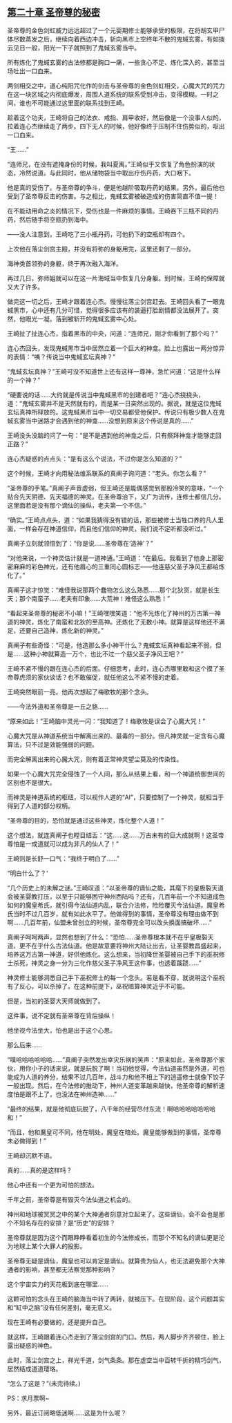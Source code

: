 ## [第二十章 圣帝尊的秘密](https://www.xxbiquge.com/11_11207/9073033.html)
<!--go-->

  圣帝尊的金色剑虹威力远远超过了一个元婴期修士能够承受的极限，在将胡玄甲尸体尽数蒸发之后，继续向着西边冲击，斩向黑市上空终年不散的鬼蜮玄雾。有如拨云见日一般，阳光一下子就照到了鬼蜮玄雾当中。

  所有炼化了鬼蜮玄雾的古法修都是胸口一痛，一些贪心不足、炼化深入的，甚至当场吐出一口血来。

  两剑相交之中，道心纯阳咒化作的剑击与圣帝尊的金色剑虹相交，心魔大咒的咒力在这一块区域之内彻底爆发，周围人道系统的联系受到冲击，变得模糊。一时之间，谁也不可能通过这里面的联系找到王崎。

  趁着这个功夫，王崎将自己的法衣、戒指、肩甲收好，然后像是一个没事人似的，拉着连心杰继续走了两步。四下无人的时候，他好像终于压制不住伤势似的，呕出一口血来。

  “王……”

  “连师兄，在没有遮掩身份的时候，我叫夏离。”王崎似乎又恢复了角色扮演的状态，冷然说道。与此同时，他从储物袋当中取出疗伤丹药，大口咽下。

  他是真的受伤了。与圣帝尊的争斗，便是他越阶吸取丹药的结果。另外，最后他也受到了圣帝尊反击的伤害。与之相比，鬼蜮玄雾被破造成的伤害简直不值一提！

  在不能动用命之炎的情况下，受伤也是一件麻烦的事情。王崎吞下三瓶不同的丹药，然后随手将空瓶扔到海中。

  ——没人注意到，王崎吃了三小瓶丹药，可他扔下的空瓶却有四个。

  上次他在落尘剑宫主殿，并没有将弥的身躯用完，这里还剩了一部分。

  海神类首领弥的身躯，终于再次融入海洋。

  再过几日，弥师姐就可以在这一片海域当中恢复几分身躯。到时候，王崎的保障就又大了许多。

  做完这一切之后，王崎才跟着连心杰。慢慢往落尘剑宫赶去。王崎回头看了一眼鬼蜮黑市，心中还有几分可惜，觉得很多应该有的装逼打脸剧情都没法展开了。突然，他眼光一凝。落到被斩开的鬼蜮玄雾中心处。

  王崎扯了扯连心杰，指着黑市的中央，问道：“连师兄，刚才你看到了那个吗？”

  连心杰回头，发现鬼蜮黑市当中居然立着一个巨大的神龛。脸上也露出一两分惊异的表情：“咦？传说当中鬼蜮玄坛真神？”

  “鬼蜮玄坛真神？”王崎可没不知道世上还有这样一尊神，急忙问道：“这是什么样的一个神？”

  “硬要说的话……大约就是传说当中鬼蜮黑市的创建者吧？”连心杰挠挠头，道：“鬼蜮玄雾并不是天然就有的，而是某一日突然出现的。据说，就是这位鬼蜮玄坛真神所释放的。这鬼蜮黑市当中一切交易都受他保护。传说只有极少数人在鬼蜮玄雾当中迷路才会遇到他的神龛……没想到原来这个传说是真的……”

  王崎没头没脑的问了一句：“是不是遇到他的神龛之后，只有祭拜神龛才能够走回正路？”

  连心杰疑惑的点点头：“是有这么个说法，不过你是怎么知道的？”

  这个时候，王崎才向用秘法维系联系的真阐子询问道：“老头。你怎么看？”

  “圣帝尊的手笔。”真阐子声音虚弱，但王崎还是能偶感觉到那股冷笑的意味，“一个贴合先天阴德、先天福德的神灵。在圣帝尊治下，又广为流传，连修士都信几分。这里面若是没有那个谪仙的操纵，老夫第一个不信。”

  “确实。”王崎点点头，道：“如果我猜得没有错的话，那些被修士当牲口养的凡人里面，一样会存在神道信仰，而且他们信仰的神灵，我们说不定听都没听过。”

  真阐子立刻就领悟到了：“你是说……圣帝尊在‘造神’？”

  “对他来说，一个神灵估计就是一道神通。”王崎道：“在最后。我看到了他身上那密密麻麻的彩色神光，还有他眉心的三重同心圆标志——他连慈父圣子净风王都给炼化了。”

  真阐子这才惊觉：“难怪我说那两个蠢物怎么这么熟悉……那个北狄货，就是长生天；那个南蛮子……老夫有印象……大荒神！难怪这么熟悉！”

  “看起来圣帝尊的秘密不小嘛！”王崎嘿嘿笑道：“他不光炼化了神州的万古第一神道的神灵，炼化了南蛮和北狄的至高神。还炼化了无数小神。就算是这样他还不满足，还要自己造神，炼化新的神灵。”

  真阐子有些奇怪：“可是，他造那么多小神干什么？鬼蜮玄坛真神看起来不弱，但是……这种小神就算造一万个，也比不过一个慈父圣子净风王吧？”

  王崎不紧不慢的跟在连心杰的后面。仔细思考，此时，连心杰哪里敢和这个摸了圣帝尊虎须的家伙谈话？也不敢催促，就任他这么不紧不慢的走着。

  王崎突然眼前一亮。他再次想起了梅歌牧的那个念头。

  ——今法外道和圣帝尊是一丘之貉……

  “原来如此！”王崎脑中灵光一闪：“我知道了！梅歌牧是误会了心魔大咒！”

  心魔大咒是从神道系统当中解离出来的、最毒的一部分。但凡神灵就一定含有心魔算法，只不过是效能强弱的问题。

  而完全解离出来的心魔大咒，则有着正常神灵望尘莫及的传染性。

  如果一个心魔大咒完全侵蚀了一个人间，那么从结果上看，和一个神道统御世间的区别也不是很大。

  而神灵是神道系统的枢纽，可以视作人道的“AI”，只要控制了一个神灵，就相当于得到了人道的部分权柄。

  “圣帝尊的目的，恐怕就是通过这些神灵，炼化整个人道！”

  这个想法，就连真阐子也瞠目结舌：“这……这……万古未有的巨大成就啊！这圣帝尊怕是一成道就可以成为非凡的仙人了！”

  王崎则是长舒一口气：“我终于明白了……”

  “明白什么了？‘

  “几个历史上的未解之谜。”王崎叹道：“以圣帝尊的谪仙之能，其麾下的皇极裂天道会被圣婴教打压，以至于只能够困守神州西陆吗？还有，几百年前一个不知道成色如何的魔皇希氏，就引得今法仙道内乱，联合介法修，险险覆灭今法仙道。魔皇希氏当时不过几百岁，就有如此水平了。他做得到的事情，圣帝尊没有理由做不到啊……几百年前，仙盟未曾创立的时候，圣帝尊完全可以改头换面搞破坏……”

  真阐子呵呵两声，显然也想到了什么：“恐怕……圣帝尊根本就不在乎皇极裂天道，更不在乎什么古法仙道。他是故意要将神州大陆让出去，让圣婴教昌盛起来，培养这万古第一神道，好供他炼化。这么想来，当初降世圣婴被自己手下的巫祝修士杀死，神灵之身一分为三化作慈父圣子净风王这件事，也透着蹊跷……”

  神灵修士能够洞悉自己手下巫祝修士的每一个念头。若是看不穿，就说明这个巫祝有了反心，可以杀掉了。在这种前提下，巫祝暗算神灵近乎不可能。

  但是，当初的圣婴大天师就做到了。

  这件事，说不定就有圣帝尊在背后操纵！

  他坐视今法坐大，怕也是出于这个心思。

  那么后来……

  “噗哈哈哈哈哈哈……”真阐子突然发出幸灾乐祸的笑声：“原来如此，圣帝尊那个家伙，用你小子的话来说，就是玩脱了啊！当初他觉得，今法仙道虽然是外道，可也能成为人道的养分，结果不过几百年，战斗力和他不相上下的逍遥修士就像下饺子一般出现。然后，在今法修的推动下，神州人道变革越来越快，他圣帝尊的解析速度怕是跟不上了，也没法在神州造神……”

  “最终的结果，就是他彻底玩脱了，八千年的经营尽付东流！啊哈哈哈哈哈哈哈和！”

  “而且，他和魔皇可不同，他在明处，魔皇在暗处。魔皇能够做到的事情，圣帝尊未必做得到！”

  王崎却沉默不语。

  真的……真的是这样吗？

  他心中还有一个更为可怕的想法。

  千年之前，圣帝尊是有毁灭今法仙道之机会的。

  神州和地球被冥冥之中的某个大神通者刻意对立起来了。这些谪仙，会不会也是那个不知名存在的安排？是“历史”的安排？

  圣帝尊就是因为这个而眼睁睁看着初生的今法修成长，而那个不知名的谪仙更是沦为地球上某个大罪人的投影。

  圣帝尊无疑是谪仙，魔皇也可以肯定是谪仙。就算贵为仙人，也无法避免那个大神通者的影响，甚至都无法察觉那种影响？

  这个宇宙实力的天花板到底在哪里……

  这颗可怕的念头在王崎的脑海当中转了两转，就被压下。在现阶段，这个问题其实和“缸中之脑”没有任何差别，毫无意义。

  现在王崎有必要做的，还是提升自己。

  就这样，王崎跟着连心杰走到了落尘剑宫的门口。然后，两人脚步齐齐顿住，脸上露出疑惑的神色。

  此时，落尘剑宫之上，祥光千道，剑气条条。那在虚空当中百转千折的精巧剑气，居然结成道道璎珞。

  “怎么了这是？”(未完待续。)

  PS：求月票啊~

  另外，最近订阅略低迷啊……这是为什么呢？<!--over-->
